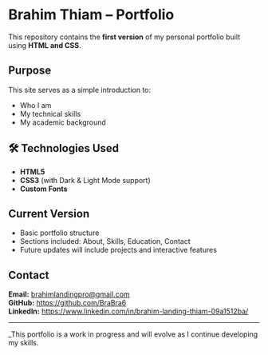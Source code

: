 #  Brahim Thiam – Portfolio

This repository contains the **first version** of my personal portfolio built using **HTML and CSS**.

##  Purpose
This site serves as a simple introduction to:
- Who I am
- My technical skills
- My academic background

## 🛠 Technologies Used
- **HTML5**
- **CSS3** (with Dark & Light Mode support)
- **Custom Fonts**


##  Current Version
-  Basic portfolio structure
-  Sections included: About, Skills, Education, Contact
-  Future updates will include projects and interactive features

##  Contact
**Email:** brahimlandingpro@gmail.com  
**GitHub:** https://github.com/BraBra6  
**LinkedIn:** https://www.linkedin.com/in/brahim-landing-thiam-09a1512ba/

---

 _This portfolio is a work in progress and will evolve as I continue developing my skills.
